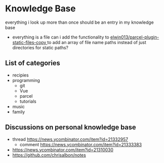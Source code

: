 # Knowledge Base

everything i look up more than once should be an entry in my knowledge base

- everything is a file
  can i add the functionality to [elwin013/parcel-plugin-static-files-copy
  ](https://github.com/elwin013/parcel-plugin-static-files-copy) to add an array of file name paths instead of just directories for static paths?

## List of categories

- recipies
- programming
  - git
  - Vue
  - parcel
  - tutorials
- music
- family

## Discussions on personal knowledge base

- thread https://news.ycombinator.com/item?id=21332957
  - comment https://news.ycombinator.com/item?id=21333383
- https://news.ycombinator.com/item?id=21310030
- https://github.com/chrisalbon/notes
